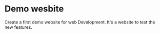 # Demo wesbite

Create a first demo website for web Development.
It's a website to test the new features.
